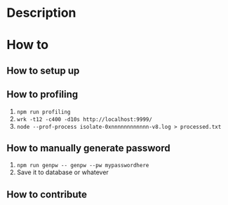 # Description
# How to
## How to setup up
## How to profiling
1. `npm run profiling`
2. `wrk -t12 -c400 -d10s http://localhost:9999/`
3. `node --prof-process isolate-0xnnnnnnnnnnnn-v8.log > processed.txt`
## How to manually generate password
1. `npm run genpw -- genpw --pw mypasswordhere`
2. Save it to database or whatever
## How to contribute

